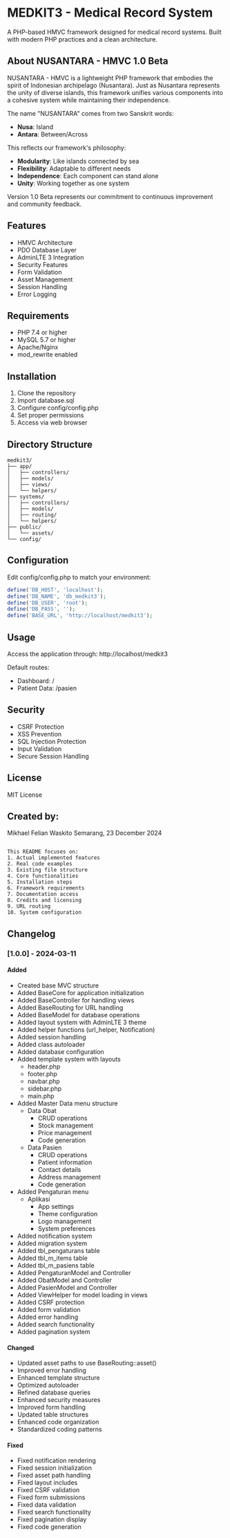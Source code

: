 # MEDKIT3 - Medical Record System

A PHP-based HMVC framework designed for medical record systems. Built with modern PHP practices and a clean architecture.

## About NUSANTARA - HMVC 1.0 Beta

NUSANTARA - HMVC is a lightweight PHP framework that embodies the spirit of Indonesian archipelago (Nusantara). Just as Nusantara represents the unity of diverse islands, this framework unifies various components into a cohesive system while maintaining their independence.

The name "NUSANTARA" comes from two Sanskrit words:
- **Nusa**: Island
- **Antara**: Between/Across

This reflects our framework's philosophy:
- **Modularity**: Like islands connected by sea
- **Flexibility**: Adaptable to different needs
- **Independence**: Each component can stand alone
- **Unity**: Working together as one system

Version 1.0 Beta represents our commitment to continuous improvement and community feedback.

## Features

- HMVC Architecture
- PDO Database Layer
- AdminLTE 3 Integration
- Security Features
- Form Validation
- Asset Management
- Session Handling
- Error Logging

## Requirements

- PHP 7.4 or higher
- MySQL 5.7 or higher
- Apache/Nginx
- mod_rewrite enabled

## Installation

1. Clone the repository
2. Import database.sql
3. Configure config/config.php
4. Set proper permissions
5. Access via web browser

## Directory Structure

```
medkit3/
├── app/
│   ├── controllers/
│   ├── models/
│   ├── views/
│   └── helpers/
├── systems/
│   ├── controllers/
│   ├── models/
│   ├── routing/
│   └── helpers/
├── public/
│   └── assets/
└── config/
```

## Configuration

Edit config/config.php to match your environment:

```php
define('DB_HOST', 'localhost');
define('DB_NAME', 'db_medkit3');
define('DB_USER', 'root');
define('DB_PASS', '');
define('BASE_URL', 'http://localhost/medkit3');
```

## Usage

Access the application through:
http://localhost/medkit3

Default routes:
- Dashboard: /
- Patient Data: /pasien

## Security

- CSRF Protection
- XSS Prevention
- SQL Injection Protection
- Input Validation
- Secure Session Handling

## License

MIT License

## Created by:

Mikhael Felian Waskito
Semarang, 23 December 2024
```

This README focuses on:
1. Actual implemented features
2. Real code examples
3. Existing file structure
4. Core functionalities
5. Installation steps
6. Framework requirements
7. Documentation access
8. Credits and licensing
9. URL routing
10. System configuration
```

## Changelog

### [1.0.0] - 2024-03-11

#### Added
- Created base MVC structure
- Added BaseCore for application initialization
- Added BaseController for handling views
- Added BaseRouting for URL handling
- Added BaseModel for database operations
- Added layout system with AdminLTE 3 theme
- Added helper functions (url_helper, Notification)
- Added session handling
- Added class autoloader
- Added database configuration
- Added template system with layouts
  - header.php
  - footer.php
  - navbar.php
  - sidebar.php
  - main.php
- Added Master Data menu structure
  - Data Obat
    - CRUD operations
    - Stock management
    - Price management
    - Code generation
  - Data Pasien
    - CRUD operations
    - Patient information
    - Contact details
    - Address management
    - Code generation
- Added Pengaturan menu
  - Aplikasi
    - App settings
    - Theme configuration
    - Logo management
    - System preferences
- Added notification system
- Added migration system
- Added tbl_pengaturans table
- Added tbl_m_items table
- Added tbl_m_pasiens table
- Added PengaturanModel and Controller
- Added ObatModel and Controller
- Added PasienModel and Controller
- Added ViewHelper for model loading in views
- Added CSRF protection
- Added form validation
- Added error handling
- Added search functionality
- Added pagination system

#### Changed
- Updated asset paths to use BaseRouting::asset()
- Improved error handling
- Enhanced template structure
- Optimized autoloader
- Refined database queries
- Enhanced security measures
- Improved form handling
- Updated table structures
- Enhanced code organization
- Standardized coding patterns

#### Fixed
- Fixed notification rendering
- Fixed session initialization
- Fixed asset path handling
- Fixed layout includes
- Fixed CSRF validation
- Fixed form submissions
- Fixed data validation
- Fixed search functionality
- Fixed pagination display
- Fixed code generation